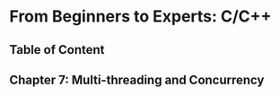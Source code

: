 # From Beginners to Experts: C/C++
## Table of Content
## Chapter 7: Multi-threading and Concurrency
